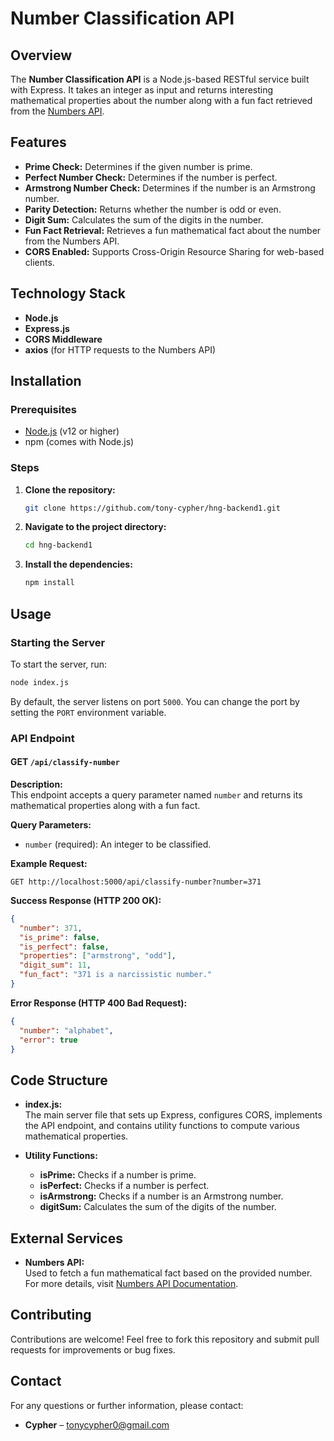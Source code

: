 # Number Classification API

## Overview

The **Number Classification API** is a Node.js-based RESTful service built with Express. It takes an integer as input and returns interesting mathematical properties about the number along with a fun fact retrieved from the [Numbers API](http://numbersapi.com/#42).

## Features

- **Prime Check:** Determines if the given number is prime.
- **Perfect Number Check:** Determines if the number is perfect.
- **Armstrong Number Check:** Determines if the number is an Armstrong number.
- **Parity Detection:** Returns whether the number is odd or even.
- **Digit Sum:** Calculates the sum of the digits in the number.
- **Fun Fact Retrieval:** Retrieves a fun mathematical fact about the number from the Numbers API.
- **CORS Enabled:** Supports Cross-Origin Resource Sharing for web-based clients.

## Technology Stack

- **Node.js**
- **Express.js**
- **CORS Middleware**
- **axios** (for HTTP requests to the Numbers API)

## Installation

### Prerequisites

- [Node.js](https://nodejs.org/) (v12 or higher)
- npm (comes with Node.js)

### Steps

1. **Clone the repository:**

   ```bash
   git clone https://github.com/tony-cypher/hng-backend1.git
   ```

2. **Navigate to the project directory:**

   ```bash
   cd hng-backend1
   ```

3. **Install the dependencies:**

   ```bash
   npm install
   ```

## Usage

### Starting the Server

To start the server, run:

```bash
node index.js
```

By default, the server listens on port `5000`. You can change the port by setting the `PORT` environment variable.

### API Endpoint

#### GET `/api/classify-number`

**Description:**  
This endpoint accepts a query parameter named `number` and returns its mathematical properties along with a fun fact.

**Query Parameters:**

- `number` (required): An integer to be classified.

**Example Request:**

```
GET http://localhost:5000/api/classify-number?number=371
```

**Success Response (HTTP 200 OK):**

```json
{
  "number": 371,
  "is_prime": false,
  "is_perfect": false,
  "properties": ["armstrong", "odd"],
  "digit_sum": 11,
  "fun_fact": "371 is a narcissistic number."
}
```

**Error Response (HTTP 400 Bad Request):**

```json
{
  "number": "alphabet",
  "error": true
}
```

## Code Structure

- **index.js:**  
  The main server file that sets up Express, configures CORS, implements the API endpoint, and contains utility functions to compute various mathematical properties.

- **Utility Functions:**
  - **isPrime:** Checks if a number is prime.
  - **isPerfect:** Checks if a number is perfect.
  - **isArmstrong:** Checks if a number is an Armstrong number.
  - **digitSum:** Calculates the sum of the digits of the number.

## External Services

- **Numbers API:**  
  Used to fetch a fun mathematical fact based on the provided number. For more details, visit [Numbers API Documentation](http://numbersapi.com/#42).

## Contributing

Contributions are welcome! Feel free to fork this repository and submit pull requests for improvements or bug fixes.

## Contact

For any questions or further information, please contact:

- **Cypher** – [tonycypher0@gmail.com](mailto:tonycypher0@gmail.com)
